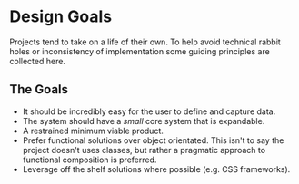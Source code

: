 # Design Goals
Projects tend to take on a life of their own. To help avoid technical rabbit holes or inconsistency of implementation some guiding principles are collected here.

## The Goals
* It should be incredibly easy for the user to define and capture data.
* The system should have a _small_ core system that is expandable.
* A restrained minimum viable product.
* Prefer functional solutions over object orientated. This isn't to say the project doesn't uses classes, but rather a pragmatic approach to functional composition is preferred.
* Leverage off the shelf solutions where possible (e.g. CSS frameworks).
